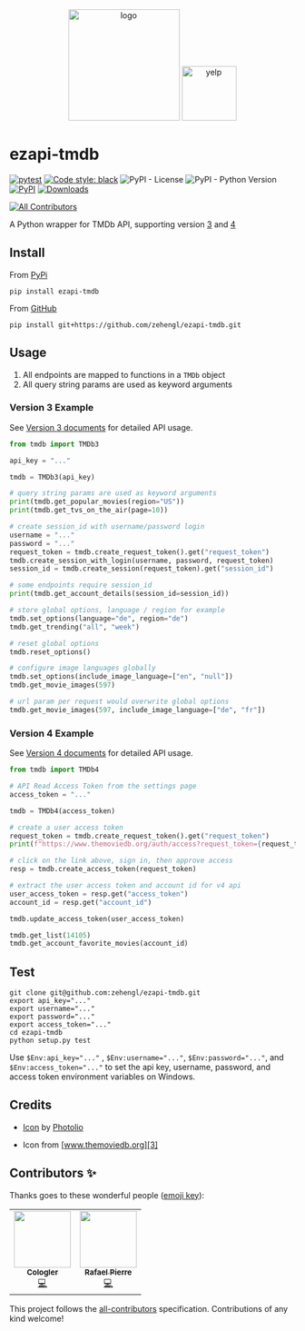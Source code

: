 <div align="center">
    <img src="https://cdn3.iconfinder.com/data/icons/data-sharing-and-cloud-lineal-style/512/apiprogrammingdevolperinterfaceappcomputer-512.png" alt="logo" height="196">
    <img src="https://www.themoviedb.org/assets/2/v4/logos/v2/blue_square_2-d537fb228cf3ded904ef09b136fe3fec72548ebc1fea3fbbd1ad9e36364db38b.svg" alt="yelp" height="96">
</div>

# ezapi-tmdb

[![pytest](https://github.com/zehengl/ezapi-tmdb/actions/workflows/pytest.yml/badge.svg)](https://github.com/zehengl/ezapi-tmdb/actions/workflows/pytest.yml)
[![Code style: black](https://img.shields.io/badge/code%20style-black-000000.svg)](https://github.com/ambv/black)
![PyPI - License](https://img.shields.io/pypi/l/ezapi-tmdb.svg)
![PyPI - Python Version](https://img.shields.io/pypi/pyversions/ezapi-tmdb.svg)
[![PyPI](https://img.shields.io/pypi/v/ezapi-tmdb.svg)](https://pypi.python.org/pypi/ezapi-tmdb)
[![Downloads](https://pepy.tech/badge/ezapi-tmdb)](https://pepy.tech/project/ezapi-tmdb)

<!-- ALL-CONTRIBUTORS-BADGE:START - Do not remove or modify this section -->

[![All Contributors](https://img.shields.io/badge/all_contributors-2-orange.svg?style=flat-square)](#contributors-)

<!-- ALL-CONTRIBUTORS-BADGE:END -->

A Python wrapper for TMDb API, supporting version [3](https://developers.themoviedb.org/3/getting-started) and [4](https://developers.themoviedb.org/4/getting-started)

## Install

From [PyPi](https://pypi.org/project/ezapi-tmdb/)

    pip install ezapi-tmdb

From [GitHub](https://github.com/zehengl/ezapi-tmdb)

    pip install git+https://github.com/zehengl/ezapi-tmdb.git

## Usage

1. All endpoints are mapped to functions in a `TMDb` object
2. All query string params are used as keyword arguments

### Version 3 Example

See [Version 3 documents](https://developers.themoviedb.org/3/getting-started) for detailed API usage.

```python
from tmdb import TMDb3

api_key = "..."

tmdb = TMDb3(api_key)

# query string params are used as keyword arguments
print(tmdb.get_popular_movies(region="US"))
print(tmdb.get_tvs_on_the_air(page=10))

# create session_id with username/password login
username = "..."
password = "..."
request_token = tmdb.create_request_token().get("request_token")
tmdb.create_session_with_login(username, password, request_token)
session_id = tmdb.create_session(request_token).get("session_id")

# some endpoints require session_id
print(tmdb.get_account_details(session_id=session_id))

# store global options, language / region for example
tmdb.set_options(language="de", region="de")
tmdb.get_trending("all", "week")

# reset global options
tmdb.reset_options()

# configure image languages globally
tmdb.set_options(include_image_language=["en", "null"])
tmdb.get_movie_images(597)

# url param per request would overwrite global options
tmdb.get_movie_images(597, include_image_language=["de", "fr"])
```

### Version 4 Example

See [Version 4 documents](https://developers.themoviedb.org/4/getting-started) for detailed API usage.

```python
from tmdb import TMDb4

# API Read Access Token from the settings page
access_token = "..."

tmdb = TMDb4(access_token)

# create a user access token
request_token = tmdb.create_request_token().get("request_token")
print(f"https://www.themoviedb.org/auth/access?request_token={request_token}")

# click on the link above, sign in, then approve access
resp = tmdb.create_access_token(request_token)

# extract the user access token and account id for v4 api
user_access_token = resp.get("access_token")
account_id = resp.get("account_id")

tmdb.update_access_token(user_access_token)

tmdb.get_list(14105)
tmdb.get_account_favorite_movies(account_id)
```

## Test

    git clone git@github.com:zehengl/ezapi-tmdb.git
    export api_key="..."
    export username="..."
    export password="..."
    export access_token="..."
    cd ezapi-tmdb
    python setup.py test

Use `$Env:api_key="..."` , `$Env:username="..."`, `$Env:password="..."`, and `$Env:access_token="..."` to set the api key, username, password, and access token environment variables on Windows.

## Credits

- [Icon][1] by [Photolio][2]

- Icon from [www.themoviedb.org][3]

[1]: https://www.iconfinder.com/icons/4904814/api_app_computer_devolper_interface_programming_icon
[2]: https://www.iconfinder.com/Muhammad_Auns
[3]: https://www.themoviedb.org/about/logos-attribution

## Contributors ✨

Thanks goes to these wonderful people ([emoji key](https://allcontributors.org/docs/en/emoji-key)):

<!-- ALL-CONTRIBUTORS-LIST:START - Do not remove or modify this section -->
<!-- prettier-ignore-start -->
<!-- markdownlint-disable -->
<table>
  <tr>
    <td align="center"><a href="https://github.com/Cologler"><img src="https://avatars.githubusercontent.com/u/10906962?v=4?s=100" width="100px;" alt=""/><br /><sub><b>Cologler</b></sub></a><br /><a href="https://github.com/zehengl/ezapi-tmdb/commits?author=Cologler" title="Code">💻</a></td>
    <td align="center"><a href="https://github.com/rafaelpierre"><img src="https://avatars.githubusercontent.com/u/13171938?v=4?s=100" width="100px;" alt=""/><br /><sub><b>Rafael Pierre</b></sub></a><br /><a href="https://github.com/zehengl/ezapi-tmdb/commits?author=rafaelpierre" title="Code">💻</a></td>
  </tr>
</table>

<!-- markdownlint-restore -->
<!-- prettier-ignore-end -->

<!-- ALL-CONTRIBUTORS-LIST:END -->

This project follows the [all-contributors](https://github.com/all-contributors/all-contributors) specification. Contributions of any kind welcome!
